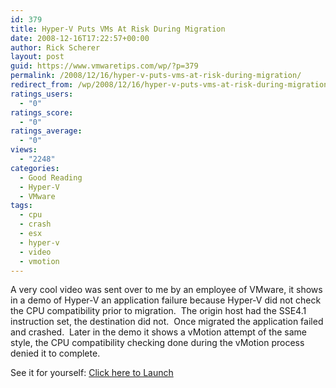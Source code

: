 ```yaml
---
id: 379
title: Hyper-V Puts VMs At Risk During Migration
date: 2008-12-16T17:22:57+00:00
author: Rick Scherer
layout: post
guid: https://www.vmwaretips.com/wp/?p=379
permalink: /2008/12/16/hyper-v-puts-vms-at-risk-during-migration/
redirect_from: /wp/2008/12/16/hyper-v-puts-vms-at-risk-during-migration/
ratings_users:
  - "0"
ratings_score:
  - "0"
ratings_average:
  - "0"
views:
  - "2248"
categories:
  - Good Reading
  - Hyper-V
  - VMware
tags:
  - cpu
  - crash
  - esx
  - hyper-v
  - video
  - vmotion
---
```

A very cool video was sent over to me by an employee of VMware, it shows in a demo of Hyper-V an application failure because Hyper-V did not check the CPU compatibility prior to migration.  The origin host had the SSE4.1 instruction set, the destination did not.  Once migrated the application failed and crashed.  Later in the demo it shows a vMotion attempt of the same style, the CPU compatibility checking done during the vMotion process denied it to complete.

See it for yourself: <a href="http://www.vmware.com/technology/whyvmware/resources/cpu-feature-migration-checks.html" target="_blank">Click here to Launch</a>
